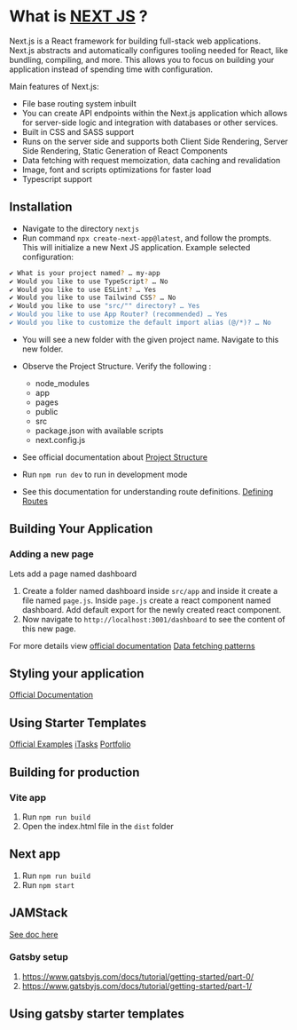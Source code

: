 # What is [NEXT JS](https://nextjs.org/) ?

Next.js is a React framework for building full-stack web applications.  
Next.js abstracts and automatically configures tooling needed for React, like bundling, compiling, and more. This allows you to focus on building your application instead of spending time with configuration.

Main features of Next.js:
- File base routing system inbuilt
- You can create API endpoints within the Next.js application which allows for server-side logic and integration with databases or other services.
- Built in CSS and SASS support
- Runs on the server side and supports both Client Side Rendering, Server Side Rendering, Static Generation of React Components
- Data fetching with request memoization, data caching and revalidation
- Image, font and scripts optimizations for faster load
- Typescript support

## Installation

- Navigate to the directory `nextjs`
- Run command  `npx create-next-app@latest`, and follow the prompts. This will initialize a new Next JS application.
  Example selected configuration:

```bash
✔ What is your project named? … my-app
✔ Would you like to use TypeScript? … No
✔ Would you like to use ESLint? … Yes
✔ Would you like to use Tailwind CSS? … No  
✔ Would you like to use "src/"" directory? … Yes
✔ Would you like to use App Router? (recommended) … Yes
✔ Would you like to customize the default import alias (@/*)? … No
```

- You will see a new folder with the given project name. Navigate to this new folder.
- Observe the Project Structure. Verify the following :
  - node_modules 
  - app
  - pages
  - public
  - src
  - package.json with available scripts
  - next.config.js
- See official documentation about [Project Structure](https://nextjs.org/docs/getting-started/project-structure)

- Run `npm run dev` to run in development mode
- See this documentation for understanding route definitions. [Defining Routes](https://nextjs.org/docs/app/building-your-application/routing/defining-routes)


## Building Your Application

### Adding a new page 
Lets add a page named dashboard 
1. Create a folder named dashboard inside `src/app` and inside it create a file named `page.js`. Inside `page.js` create a react component named dashboard. Add default export for the newly created react component. 
2. Now navigate to `http://localhost:3001/dashboard` to see the content of this new page.

For more details view [official documentation](https://nextjs.org/docs/app/building-your-application)
[Data fetching patterns](https://nextjs.org/docs/app/building-your-application/data-fetching/patterns)


## Styling your application 
[Official Documentation](https://nextjs.org/docs/app/building-your-application/styling)


## Using Starter Templates
[Official Examples](https://github.com/vercel/next.js/tree/canary/examples)
[iTasks](https://github.com/alsiam/iTasks/tree/main)
[Portfolio](https://github.com/vercel/nextjs-portfolio-starter/tree/main)


## Building for production
  
### Vite app
  1. Run `npm run build`
  2. Open the index.html file in the `dist` folder 

## Next app
1. Run `npm run build`
2. Run `npm start`


## JAMStack
[See doc here](https://www.netlify.com/jamstack/)

### Gatsby setup
1. https://www.gatsbyjs.com/docs/tutorial/getting-started/part-0/
2. https://www.gatsbyjs.com/docs/tutorial/getting-started/part-1/

## Using gatsby starter templates